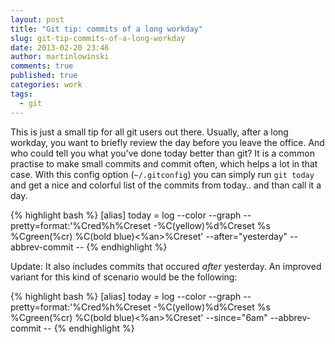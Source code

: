 ```yaml
---
layout: post
title: "Git tip: commits of a long workday"
slug: git-tip-commits-of-a-long-workday
date: 2013-02-20 23:46
author: martinlowinski
comments: true
published: true
categories: work
tags:
  - git
---
```


This is just a small tip for all git users out there. Usually, after a long workday, you want to briefly review the day before you leave the office. And who could tell you what you've done today better than git? It is a common practise to make small commits and commit often, which helps a lot in that case. With this config option (`~/.gitconfig`) you can simply run `git today` and get a nice and colorful list of the commits from today.. and than call it a day.

{% highlight bash %}
[alias]
  today = log --color --graph --pretty=format:'%Cred%h%Creset -%C(yellow)%d%Creset %s %Cgreen(%cr) %C(bold blue)<%an>%Creset' --after="yesterday" --abbrev-commit --
{% endhighlight %}

Update: It also includes commits that occured _after_ yesterday. An improved variant for this kind of scenario would be the following:

{% highlight bash %}
[alias]
  today = log --color --graph --pretty=format:'%Cred%h%Creset -%C(yellow)%d%Creset %s %Cgreen(%cr) %C(bold blue)<%an>%Creset' --since="6am" --abbrev-commit --
{% endhighlight %}

